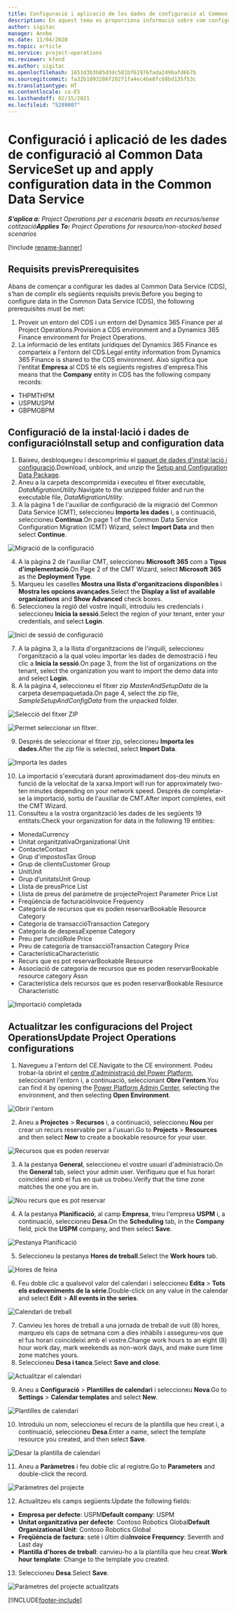 ```yaml
---
title: Configuració i aplicació de les dades de configuració al Common Data Service
description: En aquest tema es proporciona informació sobre com configurar i aplicar les dades de configuració al Project Operations.
author: sigitac
manager: Annbe
ms.date: 11/04/2020
ms.topic: article
ms.service: project-operations
ms.reviewer: kfend
ms.author: sigitac
ms.openlocfilehash: 1651d3b3b85d3dc581bf61976fada249bafd6b7b
ms.sourcegitcommit: fa32b1893286f20271fa4ec4be8fc68bd135f53c
ms.translationtype: HT
ms.contentlocale: ca-ES
ms.lasthandoff: 02/15/2021
ms.locfileid: "5289807"
---
```

# <a name="set-up-and-apply-configuration-data-in-the-common-data-service"></a><span data-ttu-id="7a605-103">Configuració i aplicació de les dades de configuració al Common Data Service</span><span class="sxs-lookup"><span data-stu-id="7a605-103">Set up and apply configuration data in the Common Data Service</span></span> 

<span data-ttu-id="7a605-104">_**S'aplica a:** Project Operations per a escenaris basats en recursos/sense cotització_</span><span class="sxs-lookup"><span data-stu-id="7a605-104">_**Applies To:** Project Operations for resource/non-stocked based scenarios_</span></span>

[!include [rename-banner](~/includes/cc-data-platform-banner.md)]

## <a name="prerequisites"></a><span data-ttu-id="7a605-105">Requisits previs</span><span class="sxs-lookup"><span data-stu-id="7a605-105">Prerequisites</span></span>

<span data-ttu-id="7a605-106">Abans de començar a configurar les dades al Common Data Service (CDS), s'han de complir els següents requisits previs:</span><span class="sxs-lookup"><span data-stu-id="7a605-106">Before you beging to configure data in the Common Data Service (CDS), the following prerequisites must be met:</span></span>

1.  <span data-ttu-id="7a605-107">Proveir un entorn del CDS i un entorn del Dynamics 365 Finance per al Project Operations.</span><span class="sxs-lookup"><span data-stu-id="7a605-107">Provision a CDS environment and a Dynamics 365 Finance environment for Project Operations.</span></span>
2.  <span data-ttu-id="7a605-108">La informació de les entitats jurídiques del Dynamics 365 Finance es comparteix a l'entorn del CDS.</span><span class="sxs-lookup"><span data-stu-id="7a605-108">Legal entity information from Dynamics 365 Finance is shared to the CDS environment.</span></span> <span data-ttu-id="7a605-109">Això significa que l'entitat **Empresa** al CDS té els següents registres d'empresa:</span><span class="sxs-lookup"><span data-stu-id="7a605-109">This means that the **Company** entity in CDS has the following company records:</span></span>
  - <span data-ttu-id="7a605-110">THPM</span><span class="sxs-lookup"><span data-stu-id="7a605-110">THPM</span></span>
  - <span data-ttu-id="7a605-111">USPM</span><span class="sxs-lookup"><span data-stu-id="7a605-111">USPM</span></span>
  - <span data-ttu-id="7a605-112">GBPM</span><span class="sxs-lookup"><span data-stu-id="7a605-112">GBPM</span></span>

## <a name="install-setup-and-configuration-data"></a><span data-ttu-id="7a605-113">Configuració de la instal·lació i dades de configuració</span><span class="sxs-lookup"><span data-stu-id="7a605-113">Install setup and configuration data</span></span>

1. <span data-ttu-id="7a605-114">Baixeu, desbloquegeu i descomprimiu el [paquet de dades d'instal·lació i configuració](https://download.microsoft.com/download/1/3/4/1349369c-6209-42b7-b3b4-5be0e67cacd8/ProjOpsSampleSetupData-%20Integrated%20UR1.zip).</span><span class="sxs-lookup"><span data-stu-id="7a605-114">Download, unblock, and unzip the [Setup and Configuration Data Package](https://download.microsoft.com/download/1/3/4/1349369c-6209-42b7-b3b4-5be0e67cacd8/ProjOpsSampleSetupData-%20Integrated%20UR1.zip).</span></span>
2. <span data-ttu-id="7a605-115">Aneu a la carpeta descomprimida i executeu el fitxer executable, *DataMigrationUtility*.</span><span class="sxs-lookup"><span data-stu-id="7a605-115">Navigate to the unzipped folder and run the executable file, *DataMigrationUtility*.</span></span>
3. <span data-ttu-id="7a605-116">A la pàgina 1 de l'auxiliar de configuració de la migració del Common Data Service (CMT), seleccioneu **Importa les dades** i, a continuació, seleccioneu **Continua**.</span><span class="sxs-lookup"><span data-stu-id="7a605-116">On page 1 of the Common Data Service Configuration Migration (CMT) Wizard, select **Import Data** and then select **Continue**.</span></span>

![Migració de la configuració](./media/1ConfigurationMigration.png)

4. <span data-ttu-id="7a605-118">A la pàgina 2 de l'auxiliar CMT, seleccioneu **Microsoft 365** com a **Tipus d'implementació**.</span><span class="sxs-lookup"><span data-stu-id="7a605-118">On Page 2 of the CMT Wizard, select **Microsoft 365** as the **Deployment Type**.</span></span>
5. <span data-ttu-id="7a605-119">Marqueu les caselles **Mostra una llista d'organitzacions disponibles** i **Mostra les opcions avançades**.</span><span class="sxs-lookup"><span data-stu-id="7a605-119">Select the **Display a list of available organizations** and **Show Advanced** check boxes.</span></span>
6. <span data-ttu-id="7a605-120">Seleccioneu la regió del vostre inquilí, introduïu les credencials i seleccioneu **Inicia la sessió**.</span><span class="sxs-lookup"><span data-stu-id="7a605-120">Select the region of your tenant, enter your credentials, and select **Login**.</span></span>

![Inici de sessió de configuració](./media/2ConfigurationSignin.png)

7. <span data-ttu-id="7a605-122">A la pàgina 3, a la llista d'organitzacions de l'inquilí, seleccioneu l'organització a la qual voleu importar les dades de demostració i feu clic a **Inicia la sessió**.</span><span class="sxs-lookup"><span data-stu-id="7a605-122">On page 3, from the list of organizations on the tenant, select the organization you want to import the demo data into and select **Login**.</span></span>
8. <span data-ttu-id="7a605-123">A la pàgina 4, seleccioneu el fitxer zip *MasterAndSetupData* de la carpeta desempaquetada.</span><span class="sxs-lookup"><span data-stu-id="7a605-123">On page 4, select the zip file, *SampleSetupAndConfigData* from the unpacked folder.</span></span>

![Selecció del fitxer ZIP](./media/3ZipFile.png)

![Permet seleccionar un fitxer.](./media/4SelectAFile.png)

9. <span data-ttu-id="7a605-126">Després de seleccionar el fitxer zip, seleccioneu **Importa les dades**.</span><span class="sxs-lookup"><span data-stu-id="7a605-126">After the zip file is selected, select **Import Data**.</span></span>

![Importa les dades](./media/5ImportData.png)

10. <span data-ttu-id="7a605-128">La importació s'executarà durant aproximadament dos-deu minuts en funció de la velocitat de la xarxa.</span><span class="sxs-lookup"><span data-stu-id="7a605-128">Import will run for approximately two-ten minutes depending on your network speed.</span></span> <span data-ttu-id="7a605-129">Després de completar-se la importació, sortiu de l'auxiliar de CMT.</span><span class="sxs-lookup"><span data-stu-id="7a605-129">After import completes, exit the CMT Wizard.</span></span> 
11. <span data-ttu-id="7a605-130">Consulteu a la vostra organització les dades de les següents 19 entitats:</span><span class="sxs-lookup"><span data-stu-id="7a605-130">Check your organization for data in the following 19 entities:</span></span>

  - <span data-ttu-id="7a605-131">Moneda</span><span class="sxs-lookup"><span data-stu-id="7a605-131">Currency</span></span>
  - <span data-ttu-id="7a605-132">Unitat organitzativa</span><span class="sxs-lookup"><span data-stu-id="7a605-132">Organizational Unit</span></span>
  - <span data-ttu-id="7a605-133">Contacte</span><span class="sxs-lookup"><span data-stu-id="7a605-133">Contact</span></span>
  - <span data-ttu-id="7a605-134">Grup d'impostos</span><span class="sxs-lookup"><span data-stu-id="7a605-134">Tax Group</span></span>
  - <span data-ttu-id="7a605-135">Grup de clients</span><span class="sxs-lookup"><span data-stu-id="7a605-135">Customer Group</span></span>
  - <span data-ttu-id="7a605-136">Unit</span><span class="sxs-lookup"><span data-stu-id="7a605-136">Unit</span></span>
  - <span data-ttu-id="7a605-137">Grup d’unitats</span><span class="sxs-lookup"><span data-stu-id="7a605-137">Unit Group</span></span>
  - <span data-ttu-id="7a605-138">Llista de preus</span><span class="sxs-lookup"><span data-stu-id="7a605-138">Price List</span></span>
  - <span data-ttu-id="7a605-139">Llista de preus del paràmetre de projecte</span><span class="sxs-lookup"><span data-stu-id="7a605-139">Project Parameter Price List</span></span>
  - <span data-ttu-id="7a605-140">Freqüència de facturació</span><span class="sxs-lookup"><span data-stu-id="7a605-140">Invoice Frequency</span></span>
  - <span data-ttu-id="7a605-141">Categoria de recursos que es poden reservar</span><span class="sxs-lookup"><span data-stu-id="7a605-141">Bookable Resource Category</span></span>
  - <span data-ttu-id="7a605-142">Categoria de transacció</span><span class="sxs-lookup"><span data-stu-id="7a605-142">Transaction Category</span></span>
  - <span data-ttu-id="7a605-143">Categoria de despesa</span><span class="sxs-lookup"><span data-stu-id="7a605-143">Expense Category</span></span>
  - <span data-ttu-id="7a605-144">Preu per funció</span><span class="sxs-lookup"><span data-stu-id="7a605-144">Role Price</span></span>
  - <span data-ttu-id="7a605-145">Preu de categoria de transacció</span><span class="sxs-lookup"><span data-stu-id="7a605-145">Transaction Category Price</span></span>
  - <span data-ttu-id="7a605-146">Característica</span><span class="sxs-lookup"><span data-stu-id="7a605-146">Characteristic</span></span>
  - <span data-ttu-id="7a605-147">Recurs que es pot reservar</span><span class="sxs-lookup"><span data-stu-id="7a605-147">Bookable Resource</span></span>
  - <span data-ttu-id="7a605-148">Associació de categoria de recursos que es poden reservar</span><span class="sxs-lookup"><span data-stu-id="7a605-148">Bookable resource category Assn</span></span>
  - <span data-ttu-id="7a605-149">Característica dels recursos que es poden reservar</span><span class="sxs-lookup"><span data-stu-id="7a605-149">Bookable Resource Characteristic</span></span>

![Importació completada](./media/6CompleteImport.png)

## <a name="update-project-operations-configurations"></a><span data-ttu-id="7a605-151">Actualitzar les configuracions del Project Operations</span><span class="sxs-lookup"><span data-stu-id="7a605-151">Update Project Operations configurations</span></span>

1. <span data-ttu-id="7a605-152">Navegueu a l'entorn del CE.</span><span class="sxs-lookup"><span data-stu-id="7a605-152">Navigate to the CE environment.</span></span> <span data-ttu-id="7a605-153">Podeu trobar-la obrint el [centre d'administració del Power Platform](https://admin.powerplatform.microsoft.com/environments), seleccionant l'entorn i, a continuació, seleccionant **Obre l'entorn**.</span><span class="sxs-lookup"><span data-stu-id="7a605-153">You can find it by opening the [Power Platform Admin Center](https://admin.powerplatform.microsoft.com/environments), selecting the environment, and then selecting **Open Environment**.</span></span> 

![Obrir l'entorn](./media/7OpenEnvironment.png)

2. <span data-ttu-id="7a605-155">Aneu a **Projectes** > **Recursos** i, a continuació, seleccioneu **Nou** per crear un recurs reservable per a l'usuari.</span><span class="sxs-lookup"><span data-stu-id="7a605-155">Go to **Projects** > **Resources** and then select **New** to create a bookable resource for your user.</span></span>

![Recursos que es poden reservar](./media/8BookableResources.png)

3. <span data-ttu-id="7a605-157">A la pestanya **General**, seleccioneu el vostre usuari d'administració.</span><span class="sxs-lookup"><span data-stu-id="7a605-157">On the **General** tab, select your admin user.</span></span> <span data-ttu-id="7a605-158">Verifiqueu que el fus horari coincideixi amb el fus en què us trobeu.</span><span class="sxs-lookup"><span data-stu-id="7a605-158">Verify that the time zone matches the one you are in.</span></span> 

![Nou recurs que es pot reservar](./media/9NewBookableResource.png)

4. <span data-ttu-id="7a605-160">A la pestanya **Planificació**, al camp **Empresa**, trieu l'empresa **USPM** i, a continuació, seleccioneu **Desa**.</span><span class="sxs-lookup"><span data-stu-id="7a605-160">On the **Scheduling** tab, in the **Company** field, pick the **USPM** company, and then select **Save**.</span></span> 

![Pestanya Planificació](./media/10SchedulingTab.png)

5. <span data-ttu-id="7a605-162">Seleccioneu la pestanya **Hores de treball**.</span><span class="sxs-lookup"><span data-stu-id="7a605-162">Select the **Work hours** tab.</span></span>  

![Hores de feina](./media/11WorkHours.png)

6. <span data-ttu-id="7a605-164">Feu doble clic a qualsevol valor del calendari i seleccioneu **Edita** > **Tots els esdeveniments de la sèrie**.</span><span class="sxs-lookup"><span data-stu-id="7a605-164">Double-click on any value in the calendar and select **Edit** > **All events in the series**.</span></span> 

![Calendari de treball](./media/12WorkCalendar.png)

7. <span data-ttu-id="7a605-166">Canvieu les hores de treball a una jornada de treball de vuit (8) hores, marqueu els caps de setmana com a dies inhàbils i assegureu-vos que el fus horari coincideixi amb el vostre.</span><span class="sxs-lookup"><span data-stu-id="7a605-166">Change work hours to an eight (8) hour work day, mark weekends as non-work days, and make sure time zone matches yours.</span></span> 
8. <span data-ttu-id="7a605-167">Seleccioneu **Desa i tanca**.</span><span class="sxs-lookup"><span data-stu-id="7a605-167">Select **Save and close**.</span></span>

![Actualitzar el calendari](./media/13UpdateCalendar.png)

9. <span data-ttu-id="7a605-169">Aneu a **Configuració** > **Plantilles de calendari** i seleccioneu **Nova**.</span><span class="sxs-lookup"><span data-stu-id="7a605-169">Go to **Settings** > **Calendar templates** and select **New**.</span></span>
 
 ![Plantilles de calendari](./media/14CalendarTemplates.png)
 
 10. <span data-ttu-id="7a605-171">Introduïu un nom, seleccioneu el recurs de la plantilla que heu creat i, a continuació, seleccioneu **Desa**.</span><span class="sxs-lookup"><span data-stu-id="7a605-171">Enter a name, select the template resource you created, and then select **Save**.</span></span> 
 
 ![Desar la plantilla de calendari](./media/15SaveCalendarTemplate.png)
 
 11. <span data-ttu-id="7a605-173">Aneu a **Paràmetres** i feu doble clic al registre.</span><span class="sxs-lookup"><span data-stu-id="7a605-173">Go to **Parameters** and double-click the record.</span></span> 
 
 ![Paràmetres del projecte](./media/16ProjectParameters.png)
 
12. <span data-ttu-id="7a605-175">Actualitzeu els camps següents:</span><span class="sxs-lookup"><span data-stu-id="7a605-175">Update the following fields:</span></span>

 - <span data-ttu-id="7a605-176">**Empresa per defecte**: USPM</span><span class="sxs-lookup"><span data-stu-id="7a605-176">**Default company**: USPM</span></span>
 - <span data-ttu-id="7a605-177">**Unitat organitzativa per defecte**: Contoso Robotics Global</span><span class="sxs-lookup"><span data-stu-id="7a605-177">**Default Organizational Unit**: Contoso Robotics Global</span></span>
 - <span data-ttu-id="7a605-178">**Freqüència de factura**: setè i últim dia</span><span class="sxs-lookup"><span data-stu-id="7a605-178">**Invoice Frequency**: Seventh and Last day</span></span>
 - <span data-ttu-id="7a605-179">**Plantilla d'hores de treball**: canvieu-ho a la plantilla que heu creat.</span><span class="sxs-lookup"><span data-stu-id="7a605-179">**Work hour template**: Change to the template you created.</span></span>

13. <span data-ttu-id="7a605-180">Seleccioneu **Desa**.</span><span class="sxs-lookup"><span data-stu-id="7a605-180">Select **Save**.</span></span> 

![Paràmetres del projecte actualitzats](./media/17UpdatedProjectParameters.png)


[!INCLUDE[footer-include](../includes/footer-banner.md)]